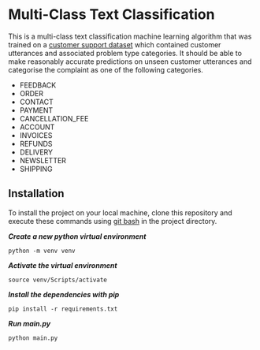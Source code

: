# Multi-Class Text Classification

This is a multi-class text classification machine learning algorithm that was trained on a [customer support dataset](https://blog.bitext.com/free-customer-support-dataset) 
which contained customer utterances and associated problem type categories. It should be able to make reasonably accurate 
predictions on unseen customer utterances and categorise the complaint as one of the following categories.

* FEEDBACK
* ORDER
* CONTACT
* PAYMENT
* CANCELLATION_FEE
* ACCOUNT
* INVOICES
* REFUNDS
* DELIVERY
* NEWSLETTER
* SHIPPING

## Installation

To install the project on your local machine, clone this repository and execute these commands using [git bash](
) in the project directory.

***Create a new python virtual environment***

````shell script
python -m venv venv
````

***Activate the virtual environment***
````shell script
source venv/Scripts/activate
````

***Install the dependencies with pip***
````shell script
pip install -r requirements.txt
````

***Run main.py***
````shell script
python main.py
````
